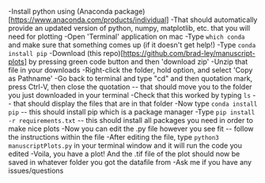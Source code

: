 -Install python using (Anaconda package)[https://www.anaconda.com/products/individual]
-That should automatically provide an updated version of python, numpy, matplotlib, etc. that you will need for plotting
-Open 'Terminal' application on mac
-Type `which conda` and make sure that something comes up (if it doesn't get help!)
-Type `conda install pip`
-Download (this repo)[https://github.com/brad-ley/manuscript-plots] by pressing green code button and then 'download zip'
-Unzip that file in your downloads
-Right-click the folder, hold option, and select 'Copy as Pathname'
-Go back to terminal and type "cd" and then quotation mark, press Ctrl-V, then close the quotation -- that should move you to the folder you just downloaded in your terminal
-Check that this worked by typing `ls` -- that should display the files that are in that folder
-Now type `conda install pip` -- this should install pip which is a package manager
-Type `pip install -r requirements.txt` -- this should install all packages you need in order to make nice plots
-Now you can edit the .py file however you see fit -- follow the instructions within the file
-After editing the file, type `python3 manuscriptPlots.py` in your terminal window and it will run the code you edited
-Voila, you have a plot! And the .tif file of the plot should now be saved in whatever folder you got the datafile from
-Ask me if you have any issues/questions
